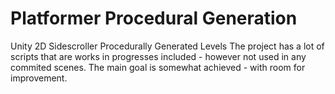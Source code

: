 # Platformer Procedural Generation
 Unity 2D Sidescroller Procedurally Generated Levels
The project has a lot of scripts that are works in progresses included - however not used in any commited scenes.
The main goal is somewhat achieved - with room for improvement. 
